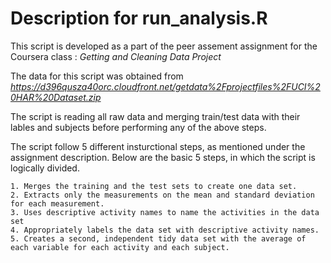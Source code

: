 
Description for run_analysis.R
============================

This script is developed as a part of the peer assement assignment for the Coursera class : *Getting and Cleaning Data Project*

The data for this script was obtained from *https://d396qusza40orc.cloudfront.net/getdata%2Fprojectfiles%2FUCI%20HAR%20Dataset.zip*

The script is reading all raw data and merging train/test data with their lables and subjects before performing any of the above steps.

The script follow 5 different insturctional steps, as mentioned under the assignment description. Below are the basic 5 steps, in which the script is logically divided.  

    1. Merges the training and the test sets to create one data set.
    2. Extracts only the measurements on the mean and standard deviation for each measurement. 
    3. Uses descriptive activity names to name the activities in the data set
    4. Appropriately labels the data set with descriptive activity names. 
    5. Creates a second, independent tidy data set with the average of each variable for each activity and each subject.  



